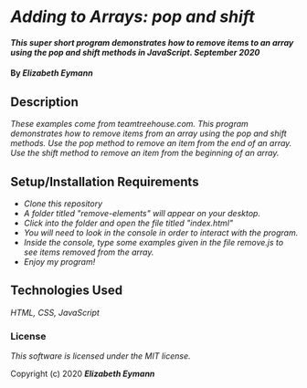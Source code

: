# _Adding to Arrays: pop and shift_

#### _This super short program demonstrates how to remove items to an array using the pop and shift methods in JavaScript. September 2020_

#### By _**Elizabeth Eymann**_

## Description

_These examples come from teamtreehouse.com. This program demonstrates how to remove items from an array using the pop and shift methods. Use the pop method to remove an item from the end of an array. Use the shift method to remove an item from the beginning of an array._

## Setup/Installation Requirements

* _Clone this repository_
* _A folder titled "remove-elements" will appear on your desktop._
* _Click into the folder and open the file titled "index.html"_
* _You will need to look in the console in order to interact with the program._
* _Inside the console, type some examples given in the file remove.js to see items removed from the array._
* _Enjoy my program!_

## Technologies Used

_HTML, CSS, JavaScript_

### License

*This software is licensed under the MIT license.*

Copyright (c) 2020 **_Elizabeth Eymann_**
